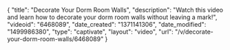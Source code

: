 {
    "title": "Decorate Your Dorm Room Walls",
    "description": "Watch this video and learn how to decorate your dorm room walls without leaving a mark!",
    "videoid": "6468089",
    "date_created": "1371141306",
    "date_modified": "1499986380",
    "type": "captivate",
    "layout": "video",
    "url": "\/v\/decorate-your-dorm-room-walls\/6468089"
}